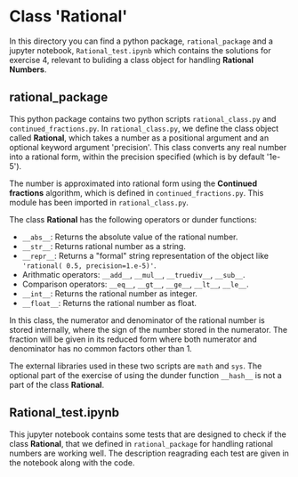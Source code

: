 # Class 'Rational'

In this directory you can find a python package, `rational_package` and a jupyter notebook, `Rational_test.ipynb` which contains the solutions for exercise 4, relevant to buliding a class object for handling **Rational Numbers**.

## rational_package

This python package contains two python scripts `rational_class.py` and `continued_fractions.py`. In `rational_class.py`, we define the class object called **Rational**, which takes a number as a positional argument and an optional keyword argument 'precision'. This class converts any real number into a rational form, within the precision specified (which is by default '1e-5'). 

The number is approximated into rational form using the **Continued fractions** algorithm, which is defined in `continued_fractions.py`. This module has been imported in `rational_class.py`.

The class **Rational** has the following operators or dunder functions:
- `__abs__`: Returns the absolute value of the rational number.
- `__str__`: Returns rational number as a string.
- `__repr__`: Returns a "formal" string representation of the object like `'rational( 0.5, precision=1.e-5)'`.
- Arithmatic operators: `__add__`, `__mul__`, `__truediv__`, `__sub__`.
- Comparison operators: `__eq__`, `__gt__`, `__ge__`, `__lt__`, `__le__`.
- `__int__`: Returns the rational number as integer.
- `__float__`: Returns the rational number as float.

In this class, the numerator and denominator of the rational number is stored internally, where the sign of the number stored in the numerator. The fraction will be given in its reduced form where both numerator and denominator has no common factors other than 1.

The external libraries used in these two scripts are `math` and `sys`. The optional part of the exercise of using the dunder function `__hash__` is not a part of the class **Rational**.

## Rational_test.ipynb

This jupyter notebook contains some tests that are designed to check if the class **Rational**, that we defined in `rational_package` for handling rational numbers are working well. The description reagrading each test are given in the notebook along with the code.






